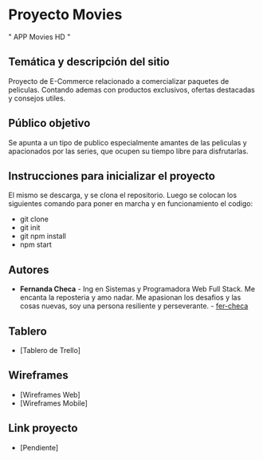 # Proyecto Movies 

" APP Movies HD "

## Temática y descripción del sitio

Proyecto de E-Commerce relacionado a comercializar paquetes de peliculas. Contando ademas con productos exclusivos, ofertas destacadas y consejos utiles.

## Público objetivo

Se apunta a un tipo de publico especialmente amantes de las peliculas y apacionados por las series, que ocupen su tiempo libre para disfrutarlas.

## Instrucciones para inicializar el proyecto

El mismo se descarga, y se clona el repositorio. Luego se colocan los siguientes comando para poner en marcha y en funcionamiento el codigo:

- git clone 
- git init
- git npm install
- npm start


## Autores

* **Fernanda Checa** - Ing en Sistemas y Programadora Web Full Stack. Me encanta la reposteria y amo nadar. Me apasionan los desafios y las cosas nuevas, soy una persona resiliente y perseverante. - [fer-checa](https://github.com/fer-checa)


## Tablero 

* [Tablero de Trello]

## Wireframes

* [Wireframes Web]
* [Wireframes Mobile]

## Link proyecto 

* [Pendiente]
